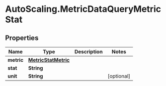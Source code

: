 # AutoScaling.MetricDataQueryMetricStat

## Properties

Name | Type | Description | Notes
------------ | ------------- | ------------- | -------------
**metric** | [**MetricStatMetric**](MetricStatMetric.md) |  | 
**stat** | **String** |  | 
**unit** | **String** |  | [optional] 


